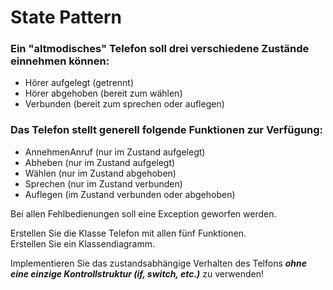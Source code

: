 ﻿# State Pattern

### Ein "altmodisches" Telefon soll drei verschiedene Zustände einnehmen können:
- Hörer aufgelegt (getrennt)
- Hörer abgehoben (bereit zum wählen)
- Verbunden (bereit zum sprechen oder auflegen)

### Das Telefon stellt generell folgende Funktionen zur Verfügung:
- AnnehmenAnruf (nur im Zustand aufgelegt)
- Abheben (nur im Zustand aufgelegt)
- Wählen (nur im Zustand abgehoben)
- Sprechen (nur im Zustand verbunden)
- Auflegen (im Zustand verbunden oder abgehoben)

Bei allen Fehlbedienungen soll eine Exception geworfen werden. <br>

Erstellen Sie die Klasse Telefon mit allen fünf Funktionen.<br>
Erstellen Sie ein Klassendiagramm.


Implementieren Sie das zustandsabhängige Verhalten des Telfons ***ohne eine einzige Kontrollstruktur (if, switch, etc.)*** zu verwenden!




